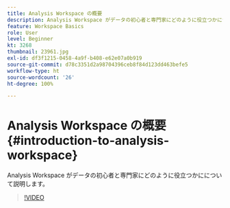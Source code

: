 ```yaml
---
title: Analysis Workspace の概要
description: Analysis Workspace がデータの初心者と専門家にどのように役立つかについて説明します
feature: Workspace Basics
role: User
level: Beginner
kt: 3268
thumbnail: 23961.jpg
exl-id: df3f1215-0458-4a9f-b408-e62e07a0b919
source-git-commit: d78c3351d2a98704396ceb8f84d123dd463befe5
workflow-type: ht
source-wordcount: '26'
ht-degree: 100%

---
```


# Analysis Workspace の概要 {#introduction-to-analysis-workspace}

Analysis Workspace がデータの初心者と専門家にどのように役立つかにについて説明します。

>[!VIDEO](https://video.tv.adobe.com/v/28165/?quality=12)
